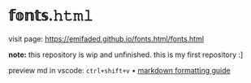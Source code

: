 # 𝕗𝕠𝕟𝕥𝕤.𝚑𝚝𝚖𝚕
visit page: https://emifaded.github.io/fonts.html/fonts.html

**note:** this repository is wip and unfinished. this is my first repository :]

preview md in vscode: `ctrl+shift+v` • [markdown formatting guide]( https://www.markdownguide.org/cheat-sheet/)
